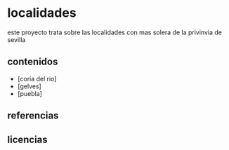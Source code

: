 # localidades
este proyecto trata sobre
las localidades con mas solera
de la privinvia de sevilla

## contenidos

- [coria del rio]
- [gelves]
- [puebla]

## referencias


## licencias
